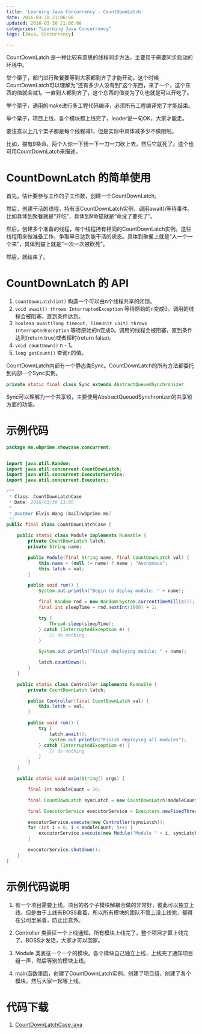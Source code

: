 ```yaml
---
title: 'Learning Java Concurrency - CountDownLatch'
date: 2016-03-30 21:06:08
updated: 2016-03-30 21:06:08
categories: "Learning Java Concurrency"
tags: [Java, Concurrency]

---
```


CountDownLatch 是一种比较有意思的线程同步方法，主要用于需要同步启动的环境中。

举个栗子，部门进行聚餐要等到大家都到齐了才能开动。这个时候CountDownLatch可以理解为“还有多少人没有到”这个东西，来了一个，这个东西的值就会减1。一直到人都到齐了，这个东西的值变为了0,也就是可以开吃了。

举个栗子，通用的make进行多工程代码编译，必须所有工程编译完了才能结束。

举个栗子，项目上线，各个模块都上线完了，leader说一句OK，大家才能走。

要注意以上几个栗子都是每个线程减1，但是实际中具体减多少不做限制。

比如，猫有9条命，两个人你一下我一下一刀一刀砍上去，然后它就死了。这个也可用CountDownLatch来描述。

<!-- more -->

# CountDownLatch 的简单使用

首先，估计要参与工作的子工作数，创建一个CountDownLatch。

然后，创建干活的线程，持有该CountDownLatch实例，调用await()等待事件。比如具体到聚餐就是“开吃”，具体到9命猫就是“命没了要死了”。

然后，创建多个准备的线程，每个线程持有相同的CountDownLatch实例。这些线程用来做准备工作，争取早日达到能干活的状态。具体到聚餐上就是“人一个一个来”，具体到猫上就是“一次一次被砍死”。

然后，就结束了。

# CountDownLatch 的 API

1. `CountDownLatch(int)`
    构造一个可以由n个线程共享的闭锁。
2. `void await() throws InterruptedException`
    等待原始的n变成0。调用的线程会被阻塞，直到条件达到。
2. `boolean await(long timeout, TimeUnit unit) throws InterruptedException`
    等待原始的n变成0。调用的线程会被阻塞，直到条件达到(return true)或者超时(return false)。
4. `void countDown()`
    n - 1。
5. `long getCount()`
    查询n的值。

CountDownLatch内部有一个静态类Sync。CountDownLatch的所有方法都委托到内部一个Sync实例。

```java
private static final class Sync extends AbstractQueuedSynchronizer
```

Sync可以理解为一个共享锁，主要使用AbstractQueuedSynchronizer的共享锁方面的功能。

# 示例代码

```java
package me.wbprime.showcase.concurrent;


import java.util.Random;
import java.util.concurrent.CountDownLatch;
import java.util.concurrent.ExecutorService;
import java.util.concurrent.Executors;

/**
 * Class: CountDownLatchCase
 * Date: 2016/03/30 13:05
 *
 * @author Elvis Wang [mail@wbprime.me]
 */
public final class CountDownLatchCase {

    public static class Module implements Runnable {
        private CountDownLatch latch;
        private String name;

        public Module(final String name, final CountDownLatch val) {
            this.name = (null != name) ? name : "Anonymous";
            this.latch = val;
        }

        public void run() {
            System.out.println("Begin to deploy module: " + name);

            final Random rnd = new Random(System.currentTimeMillis());
            final int sleepTime = rnd.nextInt(1000) + 1;

            try {
                Thread.sleep(sleepTime);
            } catch (InterruptedException e) {
                // do nothing
            }

            System.out.println("Finish deploying module: " + name);

            latch.countDown();
        }
    }

    public static class Controller implements Runnable {
        private CountDownLatch latch;

        public Controller(final CountDownLatch val) {
            this.latch = val;
        }

        public void run() {
            try {
                latch.await();
                System.out.println("Finish deploying all modules");
            } catch (InterruptedException e) {
                // do nothing
            }
        }
    }

    public static void main(String[] args) {

        final int moduleCount = 20;

        final CountDownLatch syncLatch = new CountDownLatch(moduleCount);

        final ExecutorService executorService = Executors.newFixedThreadPool(8);

        executorService.execute(new Controller(syncLatch));
        for (int i = 0; i < moduleCount; i++) {
            executorService.execute(new Module("Module " + i, syncLatch));
        }

        executorService.shutdown();
    }
}
```

# 示例代码说明

1. 有一个项目需要上线。项目的各个子模块解耦合做的非常好，彼此可以独立上线。但是由于上线有BOSS看着，所以所有模块的团队不管上没上线完，都得在公司里呆着，防止出意外。

2. Controller 类表征一个上线通知。所有模块上线完了，整个项目才算上线完了。BOSS才发话，大家才可以回家。

3. Module 类表征一个一个的模块。各个模块自己独立上线，上线完了通知项目组一声，然后等别的模块上线。

4. main函数里面，创建了CountDownLatch实例，创建了项目组，创建了各个模块，然后大家一起等上线。

# 代码下载

1. [CountDownLatchCase.java](CountDownLatchCase.java)
